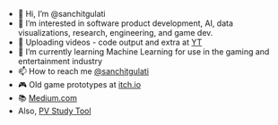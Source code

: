 - 👋 Hi, I’m @sanchitgulati
- 👀 I’m interested in software product development, AI, data visualizations, research, engineering, and game dev.
- 🎥 Uploading videos - code output and extra at [YT](https://www.youtube.com/channel/UCAc8wIa7x-ZD3M3OPrsdgSA)
- 🌱 I’m currently learning Machine Learning for use in the gaming and entertainment industry 
- 📫 How to reach me [@sanchitgulati](https://twitter.com/sanchitgulati)
- 🎮 Old game prototypes at [itch.io](https://sanchitgulati.itch.io/)
- 📚 [Medium.com](https://medium.com/@sanchitgulati)
- Also, [PV Study Tool](https://kiran.tools/)
